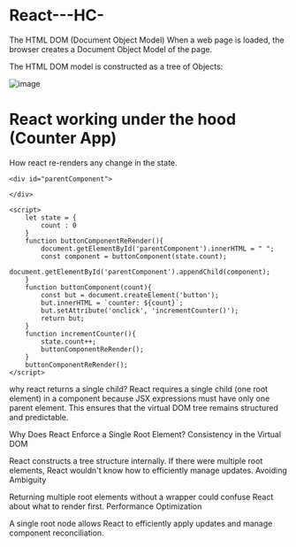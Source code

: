 # React---HC-

The HTML DOM (Document Object Model)
When a web page is loaded, the browser creates a Document Object Model of the page.

The HTML DOM model is constructed as a tree of Objects:

![image](https://github.com/user-attachments/assets/2090817a-5475-4451-ba2f-7788ec08a849)



# React working under the hood (Counter App)
How react re-renders any change in the state.

<!DOCTYPE html>
<html lang="en">
<head>
    <meta charset="UTF-8">
    <meta name="viewport" content="width=device-width, initial-scale=1.0">
    <title>Document</title>
</head>
<body>

    <div id="parentComponent">

    </div>

    <script>
        let state = {
            count : 0
        }
        function buttonComponentReRender(){
            document.getElementById('parentComponent').innerHTML = " ";
            const component = buttonComponent(state.count);
            document.getElementById('parentComponent').appendChild(component);
        }
        function buttonComponent(count){
            const but = document.createElement('button');
            but.innerHTML = `counter: ${count}`;
            but.setAttribute('onclick', 'incrementCounter()');
            return but;
        }
        function incrementCounter(){
            state.count++;
            buttonComponentReRender();
        }
        buttonComponentReRender();
    </script>
    
</body>
</html>




why react returns a single child?
React requires a single child (one root element) in a component because JSX expressions must have only one parent element. This ensures that the virtual DOM tree remains structured and predictable.

Why Does React Enforce a Single Root Element?
Consistency in the Virtual DOM

React constructs a tree structure internally. If there were multiple root elements, React wouldn't know how to efficiently manage updates.
Avoiding Ambiguity

Returning multiple root elements without a wrapper could confuse React about what to render first.
Performance Optimization

A single root node allows React to efficiently apply updates and manage component reconciliation.


